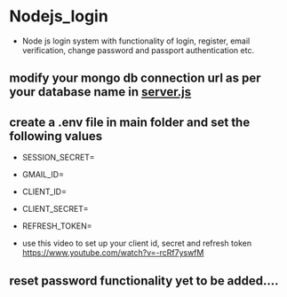 # Nodejs_login
* Node js login system with functionality of login, register, email verification, change password and passport authentication etc.

## modify your mongo db connection url as per your database name in [server.js](server.js)

## create a .env file in main folder and set the following values
* SESSION_SECRET=
* GMAIL_ID=
* CLIENT_ID=
* CLIENT_SECRET=
* REFRESH_TOKEN=

* use this video to set up your client id, secret and refresh token https://www.youtube.com/watch?v=-rcRf7yswfM

## reset password functionality yet to be added....